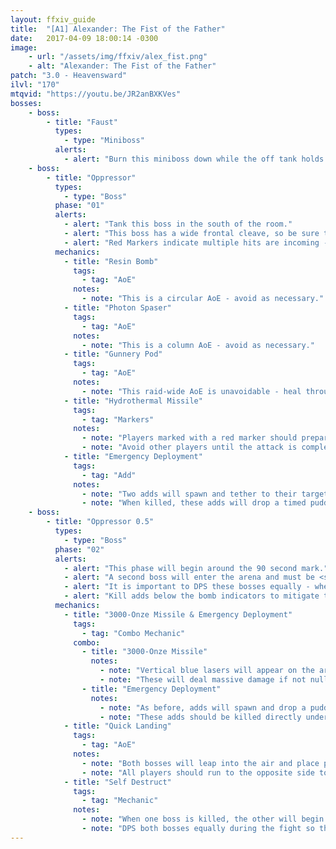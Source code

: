 ```yaml
---
layout: ffxiv_guide
title:  "[A1] Alexander: The Fist of the Father"
date:   2017-04-09 18:00:14 -0300
image:
    - url: "/assets/img/ffxiv/alex_fist.png"
    - alt: "Alexander: The Fist of the Father"
patch: "3.0 - Heavensward"
ilvl: "170"
mtqvid: "https://youtu.be/JR2anBXKVes"
bosses:
    - boss:
        - title: "Faust"
          types:
            - type: "Miniboss"
          alerts:
            - alert: "Burn this miniboss down while the off tank holds all other adds."
    - boss:
        - title: "Oppressor"
          types:
            - type: "Boss"
          phase: "01"
          alerts:
            - alert: "Tank this boss in the south of the room."
            - alert: "This boss has a wide frontal cleave, so be sure to tank away from the raid group."
            - alert: "Red Markers indicate multiple hits are incoming - avoid other players and heal as necessary."
          mechanics:
            - title: "Resin Bomb"
              tags:
                - tag: "AoE"
              notes:
                - note: "This is a circular AoE - avoid as necessary."
            - title: "Photon Spaser"
              tags:
                - tag: "AoE"
              notes:
                - note: "This is a column AoE - avoid as necessary."
            - title: "Gunnery Pod"
              tags:
                - tag: "AoE"
              notes:
                - note: "This raid-wide AoE is unavoidable - heal through it."
            - title: "Hydrothermal Missile"
              tags:
                - tag: "Markers"
              notes:
                - note: "Players marked with a red marker should prepare to be hit multiple times."
                - note: "Avoid other players until the attack is complete."
            - title: "Emergency Deployment"
              tags:
                - tag: "Add"
              notes:
                - note: "Two adds will spawn and tether to their targets."
                - note: "When killed, these adds will drop a timed puddle AoE to be avoided - make note of this as it will be used in a later mechanic."
    - boss:
        - title: "Oppressor 0.5"
          types:
            - type: "Boss"
          phase: "02"
          alerts:
            - alert: "This phase will begin around the 90 second mark."
            - alert: "A second boss will enter the arena and must be <strong>TANKED AWAY</strong> from the first boss - if they are too close together, they will buff each others' attack."
            - alert: "It is important to DPS these bosses equally - when one is killed, the second will wipe the raid if not killed fast enough."
            - alert: "Kill adds below the bomb indicators to mitigate their damage."
          mechanics:
            - title: "3000-Onze Missile & Emergency Deployment"
              tags:
                - tag: "Combo Mechanic"
              combo:
                - title: "3000-Onze Missile"
                  notes:
                    - note: "Vertical blue lasers will appear on the arena indicating bomb locations."
                    - note: "These will deal massive damage if not nullified."
                - title: "Emergency Deployment"
                  notes:
                    - note: "As before, adds will spawn and drop a puddle AoE when killed."
                    - note: "These adds should be killed directly under the bombs to nullify damage."
            - title: "Quick Landing"
              tags:
                - tag: "AoE"
              notes:
                - note: "Both bosses will leap into the air and place proximity markers on one side of the room."
                - note: "All players should run to the opposite side to mitigate damage - tanks be ready to pull the bosses apart when they land."
            - title: "Self Destruct"
              tags:
                - tag: "Mechanic"
              notes:
                - note: "When one boss is killed, the other will begin casting this attack - if successful it will wipe the raid."
                - note: "DPS both bosses equally during the fight so that you can avoid this mechanic."
---
```

